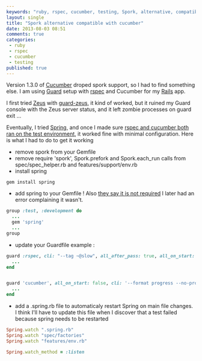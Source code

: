```yaml
---
keywords: "ruby, rspec, cucumber, testing, Spork, alternative, compatible"
layout: single
title: "Spork alternative compatible with cucumber"
date: 2013-08-03 08:51
comments: true
categories:
 - ruby
 - rspec
 - cucumber
 - testing
published: true
---
```

Version 1.3.0 of [Cucumber](http://cukes.info/) droped spork support, so I had to find something else. I am using [Guard](https://github.com/guard/guard) setup with [rspec](http://rspec.info/) and Cucumber for my [Rails](http://rubyonrails.org/) app.

I first tried [Zeus](https://github.com/burke/zeus) with [guard-zeus](https://github.com/qnm/guard-zeus), it kind of worked, but it ruined my Guard console with the Zeus server status, and it left zombie processes on guard exit ...

Eventually, I tried [Spring](https://github.com/jonleighton/spring), and once I made sure [rspec and cucumber both ran on the test environment](/simplest-way-to-speed-up-rspec-with-in-memory-sqlite-db/), it worked fine with minimal configuration. Here is what I had to do to get it working

* remove spork from your Gemfile
* remove require 'spork', Spork.prefork and Spork.each_run calls from spec/spec_helper.rb and features/support/env.rb
* install spring

```
gem install spring
```

* add spring to your Gemfile ! Also [they say it is not required](https://github.com/jonleighton/spring/blob/master/README.md) I later had an error complaining it wasn't.

```ruby
group :test, :development do
  ...
  gem 'spring'
  ...
group
```

* update your Guardfile example :

```ruby
guard :rspec, cli: "--tag ~@slow", all_after_pass: true, all_on_start: false, keep_failed: true, spring: true, bundler: false do
  ...
end


guard 'cucumber', all_on_start: false, cli: '--format progress --no-profile', command_prefix: 'spring', bundler: false do
  ...
end
```

* add a .spring.rb file to automaticaly restart Spring on main file changes. I think I'll have to update this file when I discover that a test failed because spring needs to be restarted

```ruby
Spring.watch ".spring.rb"
Spring.watch "spec/factories"
Spring.watch "features/env.rb"

Spring.watch_method = :listen
```

